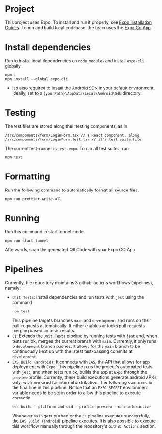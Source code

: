 # Project

This project uses Expo. To install and run it properly, see [Expo installation Guides](https://docs.expo.dev/get-started/installation/).
To run and build local codebase, the team uses the [Expo Go App](https://docs.expo.dev/get-started/installation/#2-expo-go-app-for-ios-and).

# Install dependencies

Run to install local dependencies on `node_modules` and install `expo-cli` globally.

```
npm i
npm install --global expo-cli
```

- it's also required to install the Android SDK in your default environment. Ideally, set to a `{yourPath}\AppData\Local\Android\Sdk` directory.

# Testing

The test files are stored along their testing components, as in

```
/src/components/form/LoginForm.tsx // a React component, along
/src/components/form/LoginForm.test.tsx // it's test suite file
```

The current test-runner is `jest-expo`. To run all test suites, run

```
npm test
```

# Formatting

Run the following command to automatically format all source files.

```
npm run prettier-write-all
```

# Running

Run this command to start tunnel mode.

```
npm run start-tunnel
```

Afterwards, scan the generated QR Code with your Expo GO App

# Pipelines

Currently, the repository maintains 3 github-actions workflows (pipelines), namely:
* `Unit Tests`: 
  Install dependencies and run tests with `jest` using the command 
  ```
  npm test
  ```
  This pipeline targets branches `main` and `development` and runs on their pull-requests automatically. It either enables or locks pull requests merging based on tests results.
* `CI`:
  Extends the `Unit Tests` pipeline by running tests with `jest` and, when tests run ok, merges the current branch with `main`. Currently, it only runs o `development` branch pushes. It allows for the `main` branch to be continuously kept up with the latest test-passing commits at `development`.  
* `EAS Build (android)`:
  It connects with `EAS`, the API that allows for app deployment with `Expo`. This pipeline runs the project's automated tests with `jest`, and when tests run ok, builds the app at `Expo` through the `preview` profile. Currently, these build executions generate android APKs only, wich are used for internal distribution. The following command is the final line in this pipeline. Notice that an `EXPO_SECRET` environment variable needs to be set in order to allow this pipeline to execute correctly.  
  ```
  eas build --platform android --profile preview --non-interactive
  ```
  Whenever `main` gets pushed or the `CI` pipeline executes successfully, the `EAS Build (android)` pipeline executes. It is also possible to execute this workflow manually through the repository's `Github Actions` section. 
